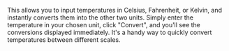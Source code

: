 This  allows you to input temperatures in Celsius, Fahrenheit, or Kelvin, and instantly converts them into the other two units. Simply enter the temperature in your chosen unit, click "Convert", and you'll see the conversions displayed immediately. It's a handy way to quickly convert temperatures between different scales.
